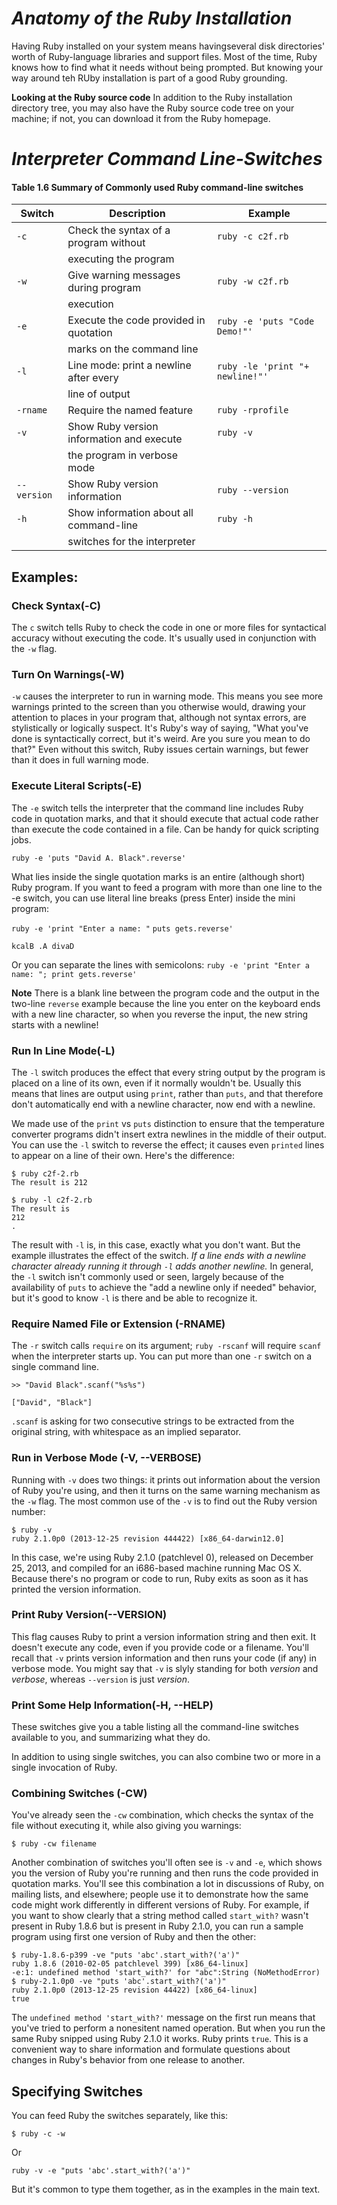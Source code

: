 # *Anatomy of the Ruby Installation* # 
Having Ruby installed on your system means havingseveral disk directories' worth of Ruby-language libraries and support files. Most of the time, Ruby knows how to find what it needs without being prompted. But knowing your way around teh RUby installation is part of a good Ruby grounding. 

**Looking at the Ruby source code**
In addition to the Ruby installation directory tree, you may also have the Ruby source code tree on your machine; if not, you can download it from the Ruby homepage. 

# **_Interpreter Command Line-Switches_** #

#### Table 1.6 Summary of Commonly used Ruby command-line switches
|    Switch       |        Description                       |         Example                  |
|-----------------|------------------------------------------|----------------------------------|
| `-c`            |     Check the syntax of a program without|      `ruby -c c2f.rb`            |
|                 |    executing the program                 |                                  |
| `-w`            |     Give warning messages during program |       `ruby -w c2f.rb`             |
|                 |     execution                            |                                  |
| `-e`              |   Execute the code provided in quotation |     `ruby -e 'puts "Code Demo!"'`  |
|                 |     marks on the command line            |                                  |
| `-l`              |   Line mode: print a newline after every |    `ruby -le 'print "+ newline!"'` |
|                 |     line of output                       |                                  |
| `-rname`          |      Require the named feature           |       `ruby -rprofile`             |
| `-v`              | Show Ruby version information and execute|    `ruby -v`                       |
|                 |     the program in verbose mode          |                                  |
| `--version`       |      Show Ruby version information       |           `ruby --version`         |
| `-h`              |  Show information about all command-line |    `ruby -h`                       |
|                 |     switches for the interpreter         |                                  |

## Examples: ##


### **Check Syntax(-C)** ###

The `c` switch tells Ruby to check the code in one or more files for syntactical accuracy without executing the code. It's usually used in conjunction with the `-w` flag.

### **Turn On Warnings(-W)** ###
`-w` causes the interpreter to run in warning mode. This means you see more warnings printed to the screen than you otherwise would, drawing your attention to places in your program that, although not syntax errors, are stylistically or logically suspect. It's Ruby's way of saying, "What you've done is syntactically correct, but it's weird. Are you sure you mean to do that?" Even without this switch, Ruby issues certain warnings, but fewer than it does in full warning mode.

### **Execute Literal Scripts(-E)** ###
The  `-e` switch tells the interpreter that the command line includes Ruby code in quotation marks, and that it should execute that actual code rather than execute the code contained in a file. Can be handy for quick scripting jobs.

`ruby -e 'puts "David A. Black".reverse'`

What lies inside the single quotation marks is an entire (although short) Ruby program.
If you want to feed a program with more than one line to the -e switch, you can use literal line
breaks (press Enter) inside the mini program:

`ruby -e 'print "Enter a name: "`
`puts gets.reverse'`

`kcalB .A divaD`

Or you can separate the lines with semicolons:
`ruby -e 'print "Enter a name: "; print gets.reverse'`

**Note** There is a blank line between the program code and the output in the two-line `reverse` example because
the line you enter on the keyboard ends with a new line character, so when you reverse the input, the new string
starts with a newline!

### **Run In Line Mode(-L)** ###
The `-l` switch produces the effect that every string output by the program is placed on a line of its own, even if it normally wouldn't be. Usually this means that lines are output using `print`, rather than `puts`, and that therefore don't automatically end with a newline character, now end with a newline.

We made use of the `print` vs `puts` distinction to ensure that the temperature converter programs didn't insert extra newlines in the middle of their output. You can use the `-l` switch to reverse the effect; it causes even `printed` lines to appear on a line of their own. Here's the difference:

```
$ ruby c2f-2.rb
The result is 212

$ ruby -l c2f-2.rb
The result is
212
.
```

The result with `-l` is, in this case, exactly what you don't want. But the example illustrates the effect of the switch.
*If a line ends with a newline character already running it through `-l` adds another newline.* In general, the `-l` switch isn't commonly used or seen, largely because of the availability of `puts` to achieve the "add a newline only if needed" behavior, but it's good to know `-l` is there and be able to recognize it.

### **Require Named File or Extension (-RNAME)** ###
The `-r` switch calls `require` on its argument; `ruby -rscanf` will require `scanf` when the interpreter starts up. You can put more than one `-r` switch on a single command line.

`>> "David Black".scanf("%s%s")`

`["David", "Black"]`

`.scanf` is asking for two consecutive strings to be extracted from the original string, with whitespace as an implied separator.

### **Run in Verbose Mode (-V, --VERBOSE)** ###
Running with `-v` does two things: it prints out information about the version of Ruby you're using, and then it turns on the same warning mechanism as the `-w` flag. The most common use of the `-v` is to find out the Ruby version number:

```
$ ruby -v
ruby 2.1.0p0 (2013-12-25 revision 444422) [x86_64-darwin12.0]
```

In this case, we're using Ruby 2.1.0 (patchlevel 0), released on December 25, 2013, and compiled for an i686-based machine running Mac OS X. Because there's no program or code to run, Ruby exits as soon as it has printed the version information.

### **Print Ruby Version(--VERSION)** ###
This flag causes Ruby to print a version information string and then exit. It doesn't execute any code, even if you provide code or a filename. You'll recall that `-v` prints version information and then runs your code (if any) in verbose mode. You might say that `-v` is slyly standing for both *version* and *verbose*, whereas `--version` is just *version*.

### **Print Some Help Information(-H, --HELP)** ###
These switches give you a table listing all the command-line switches available to you, and summarizing what they do.

In addition to using single switches, you can also combine two or more in a single invocation of Ruby.

### **Combining Switches (-CW)** ###
You've already seen the `-cw` combination, which checks the syntax of the file without executing it, while also giving you warnings:

`$ ruby -cw filename`

Another combination of switches you'll often see is `-v` and `-e`, which shows you the version of Ruby you're running and then runs the code provided in quotation marks. You'll see this combination a lot in discussions of Ruby, on mailing lists, and elsewhere; people use it to demonstrate how the same code might work differently in different versions of Ruby. For example, if you want to show clearly that a string method called `start_with?` wasn't present in Ruby 1.8.6 but is present in Ruby 2.1.0, you can run a sample program using first one version of Ruby and then the other:

```
$ ruby-1.8.6-p399 -ve "puts 'abc'.start_with?('a')"
ruby 1.8.6 (2010-02-05 patchlevel 399) [x86_64-linux]
-e:1: undefined method 'start_with?' for "abc":String (NoMethodError)
$ ruby-2.1.0p0 -ve "puts 'abc'.start_with?('a')"
ruby 2.1.0p0 (2013-12-25 revision 44422) [x86_64-linux]
true
```

The `undefined method 'start_with?'` message on the first run means that you've tried to perform a nonesitent named operation. But when you run the same Ruby snipped using Ruby 2.1.0 it works. Ruby prints `true`. This is a convenient way to share information and formulate questions about changes in Ruby's behavior from one release to another.

## **Specifying Switches** ##
You can feed Ruby the switches separately, like this:

`$ ruby -c -w`

Or

`ruby -v -e "puts 'abc'.start_with?('a')" `

But it's common to type them together, as in the examples in the main text.
